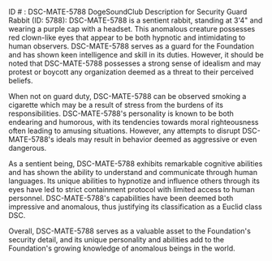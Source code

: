 ID # : DSC-MATE-5788
DogeSoundClub Description for Security Guard Rabbit (ID: 5788):
DSC-MATE-5788 is a sentient rabbit, standing at 3'4" and wearing a purple cap with a headset. This anomalous creature possesses red clown-like eyes that appear to be both hypnotic and intimidating to human observers.  DSC-MATE-5788 serves as a guard for the Foundation and has shown keen intelligence and skill in its duties. However, it should be noted that DSC-MATE-5788 possesses a strong sense of idealism and may protest or boycott any organization deemed as a threat to their perceived beliefs.

When not on guard duty, DSC-MATE-5788 can be observed smoking a cigarette which may be a result of stress from the burdens of its responsibilities. DSC-MATE-5788's personality is known to be both endearing and humorous, with its tendencies towards moral righteousness often leading to amusing situations. However, any attempts to disrupt DSC-MATE-5788's ideals may result in behavior deemed as aggressive or even dangerous.

As a sentient being, DSC-MATE-5788 exhibits remarkable cognitive abilities and has shown the ability to understand and communicate through human languages. Its unique abilities to hypnotize and influence others through its eyes have led to strict containment protocol with limited access to human personnel. DSC-MATE-5788's capabilities have been deemed both impressive and anomalous, thus justifying its classification as a Euclid class DSC.

Overall, DSC-MATE-5788 serves as a valuable asset to the Foundation's security detail, and its unique personality and abilities add to the Foundation's growing knowledge of anomalous beings in the world.